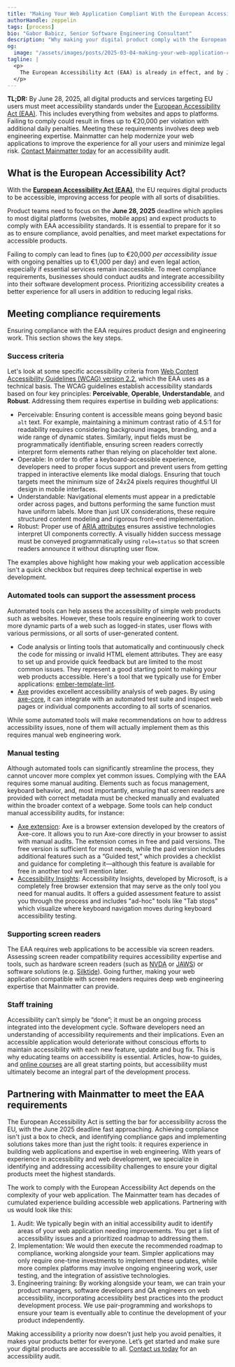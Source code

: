 ```yaml
---
title: "Making Your Web Application Compliant With the European Accessibility Act"
authorHandle: zeppelin
tags: [process]
bio: "Gabor Babicz, Senior Software Engineering Consultant"
description: "Why making your digital product comply with the European Accessibility Act by June 2025 requires web engineering expertise."
og:
  image: "/assets/images/posts/2025-03-04-making-your-web-application-compliant-with-the-european-accessibility-act/og-image.png"
tagline: |
  <p>
    The European Accessibility Act (EAA) is already in effect, and by June 2025, digital products targeting European users must be fully accessible to people with disabilities. If you haven't started planning for compliance, now is the time because non-compliance could cost your business.
  </p>
---
```


**TL;DR:** By June 28, 2025, all digital products and services targeting EU users must meet accessibility standards under the [European Accessibility Act (EAA)](https://employment-social-affairs.ec.europa.eu/policies-and-activities/social-protection-social-inclusion/persons-disabilities/union-equality-strategy-rights-persons-disabilities-2021-2030/european-accessibility-act_en). This includes everything from websites and apps to platforms. Failing to comply could result in fines up to €20,000 per violation with additional daily penalties. Meeting these requirements involves deep web engineering expertise. Mainmatter can help modernize your web applications to improve the experience for all your users and minimize legal risk. [Contact Mainmatter today](/contact) for an accessibility audit.

## What is the **European Accessibility Act**?

With the **[European Accessibility Act (EAA)](https://employment-social-affairs.ec.europa.eu/policies-and-activities/social-protection-social-inclusion/persons-disabilities/union-equality-strategy-rights-persons-disabilities-2021-2030/european-accessibility-act_en)**, the EU requires digital products to be accessible, improving access for people with all sorts of disabilities.

Product teams need to focus on the **June 28, 2025** deadline which applies to most digital platforms (websites, mobile apps) and expect products to comply with EAA accessibility standards. It is essential to prepare for it so as to ensure compliance, avoid penalties, and meet market expectations for accessible products.

Failing to comply can lead to fines (up to €20,000 _per accessibility issue_ with ongoing penalties up to €1,000 per day) and even legal action, especially if essential services remain inaccessible. To meet compliance requirements, businesses should conduct audits and integrate accessibility into their software development process. Prioritizing accessibility creates a better experience for all users in addition to reducing legal risks.

## Meeting compliance requirements

Ensuring compliance with the EAA requires product design and engineering work. This section shows the key steps.

### Success criteria

Let's look at some specific accessibility criteria from [Web Content Accessibility Guidelines (WCAG) version 2.2](https://www.w3.org/WAI/standards-guidelines/wcag/), which the EAA uses as a technical basis. The WCAG guidelines establish accessibility standards based on four key principles: **Perceivable**, **Operable**, **Understandable**, and **Robust**. Addressing them requires expertise in building web applications:

- Perceivable: Ensuring content is accessible means going beyond basic `alt` text. For example, maintaining a minimum contrast ratio of 4.5:1 for readability requires considering background images, branding, and a wide range of dynamic states. Similarly, input fields must be programmatically identifiable, ensuring screen readers correctly interpret form elements rather than relying on placeholder text alone.
- Operable: In order to offer a keyboard-accessible experience, developers need to proper focus support and prevent users from getting trapped in interactive elements like modal dialogs. Ensuring that touch targets meet the minimum size of 24x24 pixels requires thoughtful UI design in mobile interfaces.
- Understandable: Navigational elements must appear in a predictable order across pages, and buttons performing the same function must have uniform labels. More than just UX considerations, these require structured content modeling and rigorous front-end implementation.
- Robust: Proper use of [ARIA attributes](https://developer.mozilla.org/en-US/docs/Web/Accessibility/ARIA) ensures assistive technologies interpret UI components correctly. A visually hidden success message must be conveyed programmatically using `role=status` so that screen readers announce it without disrupting user flow.

The examples above highlight how making your web application accessible isn't a quick checkbox but requires deep technical expertise in web development.

### Automated tools can support the assessment process

Automated tools can help assess the accessibility of simple web products such as websites. However, these tools require engineering work to cover more dynamic parts of a web such as logged-in states, user flows with various permissions, or all sorts of user-generated content.

- Code analysis or linting tools that automatically and continuously check the code for missing or invalid HTML element attributes. They are easy to set up and provide quick feedback but are limited to the most common issues. They represent a good starting point to making your web products accessible. Here's a tool that we typically use for Ember applications: [ember-template-lint](https://github.com/ember-template-lint/ember-template-lint?tab=readme-ov-file).
- [Axe](https://www.deque.com/axe/) provides excellent accessibility analysis of web pages. By using [axe-core](https://github.com/dequelabs/axe-core), it can integrate with an automated test suite and inspect web pages or individual components according to all sorts of scenarios.

While some automated tools will make recommendations on how to address accessibility issues, none of them will actually implement them as this requires manual web engineering work.

### Manual testing

Although automated tools can significantly streamline the process, they cannot uncover more complex yet common issues. Complying with the EAA requires some manual auditing. Elements such as focus management, keyboard behavior, and, most importantly, ensuring that screen readers are provided with correct metadata must be checked manually and evaluated within the broader context of a webpage. Some tools can help conduct manual accessibility audits, for instance:

- [Axe extension](https://www.deque.com/axe/browser-extensions/): Axe is a browser extension developed by the creators of Axe-core. It allows you to run Axe-core directly in your browser to assist with manual audits. The extension comes in free and paid versions. The free version is sufficient for most needs, while the paid version includes additional features such as a “Guided test,” which provides a checklist and guidance for completing it—although this feature is available for free in another tool we’ll mention later.
- [Accessibility Insights](https://accessibilityinsights.io/): Accessibility Insights, developed by Microsoft, is a completely free browser extension that may serve as the only tool you need for manual audits. It offers a guided assessment feature to assist you through the process and includes "ad-hoc" tools like "Tab stops" which visualize where keyboard navigation moves during keyboard accessibility testing.

### Supporting screen readers

The EAA requires web applications to be accessible via screen readers. Assessing screen reader compatibility requires accessibility expertise and tools, such as hardware screen readers (such as [NVDA](https://www.nvaccess.org/download/) or [JAWS](https://www.freedomscientific.com/products/software/jaws/)) or software solutions (e.g. [Silktide](https://silktide.com/toolbar/screen-reader-simulator/)). Going further, making your web application compatible with screen readers requires deep web engineering expertise that Mainmatter can provide.

### Staff training

Accessibility can’t simply be “done”; it must be an ongoing process integrated into the development cycle. Software developers need an understanding of accessibility requirements and their implications. Even an accessible application would deteriorate without conscious efforts to maintain accessibility with each new feature, update and bug fix. This is why educating teams on accessibility is essential. Articles, how-to guides, and [online courses](https://practical-accessibility.today/) are all great starting points, but accessibility must ultimately become an integral part of the development process.

## Partnering with Mainmatter to meet the EAA requirements

The European Accessibility Act is setting the bar for accessibility across the EU, with the June 2025 deadline fast approaching. Achieving compliance isn't just a box to check, and identifying compliance gaps and implementing solutions takes more than just the right tools: it requires experience in building web applications and expertise in web engineering. With years of experience in accessibility and web development, we specialize in identifying and addressing accessibility challenges to ensure your digital products meet the highest standards.

The work to comply with the European Accessibility Act depends on the complexity of your web application. The Mainmatter team has decades of cumulated experience building accessible web applications. Partnering with us would look like this:

1. Audit: We typically begin with an initial accessibility audit to identify areas of your web application needing improvements. You get a list of accessibility issues and a prioritized roadmap to addressing them.
2. Implementation: We would then execute the recommended roadmap to compliance, working alongside your team. Simpler applications may only require one-time investments to implement these updates, while more complex platforms may involve ongoing engineering work, user testing, and the integration of assistive technologies.
3. Engineering training: By working alongside your team, we can train your product managers, software developers and QA engineers on web accessibility, incorporating accessibility best practices into the product development process. We use pair-programming and workshops to ensure your team is eventually able to continue the development of your product independently.

Making accessibility a priority now doesn’t just help you avoid penalties, it makes your products better for everyone. Let’s get started and make sure your digital products are accessible to all. [Contact us today](/contact) for an accessibility audit.
